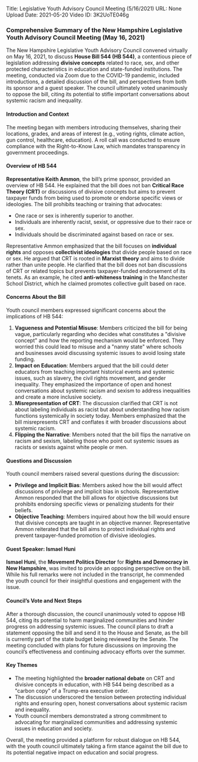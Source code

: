 Title: Legislative Youth Advisory Council Meeting (5/16/2021)
URL: None
Upload Date: 2021-05-20
Video ID: 3K2UoTE046g

### Comprehensive Summary of the New Hampshire Legislative Youth Advisory Council Meeting (May 16, 2021)

The New Hampshire Legislative Youth Advisory Council convened virtually on May 16, 2021, to discuss **House Bill 544 (HB 544)**, a contentious piece of legislation addressing **divisive concepts** related to race, sex, and other protected characteristics in education and state-funded institutions. The meeting, conducted via Zoom due to the COVID-19 pandemic, included introductions, a detailed discussion of the bill, and perspectives from both its sponsor and a guest speaker. The council ultimately voted unanimously to oppose the bill, citing its potential to stifle important conversations about systemic racism and inequality.

#### **Introduction and Context**
The meeting began with members introducing themselves, sharing their locations, grades, and areas of interest (e.g., voting rights, climate action, gun control, healthcare, education). A roll call was conducted to ensure compliance with the Right-to-Know Law, which mandates transparency in government proceedings.

#### **Overview of HB 544**
**Representative Keith Ammon**, the bill’s prime sponsor, provided an overview of HB 544. He explained that the bill does not ban **Critical Race Theory (CRT)** or discussions of divisive concepts but aims to prevent taxpayer funds from being used to promote or endorse specific views or ideologies. The bill prohibits teaching or training that advocates:
- One race or sex is inherently superior to another.
- Individuals are inherently racist, sexist, or oppressive due to their race or sex.
- Individuals should be discriminated against based on race or sex.

Representative Ammon emphasized that the bill focuses on **individual rights** and opposes **collectivist ideologies** that divide people based on race or sex. He argued that CRT is rooted in **Marxist theory** and aims to divide rather than unite people. He clarified that the bill does not ban discussions of CRT or related topics but prevents taxpayer-funded endorsement of its tenets. As an example, he cited **anti-whiteness training** in the Manchester School District, which he claimed promotes collective guilt based on race.

#### **Concerns About the Bill**
Youth council members expressed significant concerns about the implications of HB 544:
1. **Vagueness and Potential Misuse**: Members criticized the bill for being vague, particularly regarding who decides what constitutes a "divisive concept" and how the reporting mechanism would be enforced. They worried this could lead to misuse and a "nanny state" where schools and businesses avoid discussing systemic issues to avoid losing state funding.
2. **Impact on Education**: Members argued that the bill could deter educators from teaching important historical events and systemic issues, such as slavery, the civil rights movement, and gender inequality. They emphasized the importance of open and honest conversations about systemic racism and sexism to address inequalities and create a more inclusive society.
3. **Misrepresentation of CRT**: The discussion clarified that CRT is not about labeling individuals as racist but about understanding how racism functions systemically in society today. Members emphasized that the bill misrepresents CRT and conflates it with broader discussions about systemic racism.
4. **Flipping the Narrative**: Members noted that the bill flips the narrative on racism and sexism, labeling those who point out systemic issues as racists or sexists against white people or men.

#### **Questions and Discussion**
Youth council members raised several questions during the discussion:
- **Privilege and Implicit Bias**: Members asked how the bill would affect discussions of privilege and implicit bias in schools. Representative Ammon responded that the bill allows for objective discussions but prohibits endorsing specific views or penalizing students for their beliefs.
- **Objective Teaching**: Members inquired about how the bill would ensure that divisive concepts are taught in an objective manner. Representative Ammon reiterated that the bill aims to protect individual rights and prevent taxpayer-funded promotion of divisive ideologies.

#### **Guest Speaker: Ismael Huni**
**Ismael Huni**, the **Movement Politics Director** for **Rights and Democracy in New Hampshire**, was invited to provide an opposing perspective on the bill. While his full remarks were not included in the transcript, he commended the youth council for their insightful questions and engagement with the issue.

#### **Council’s Vote and Next Steps**
After a thorough discussion, the council unanimously voted to oppose HB 544, citing its potential to harm marginalized communities and hinder progress on addressing systemic issues. The council plans to draft a statement opposing the bill and send it to the House and Senate, as the bill is currently part of the state budget being reviewed by the Senate. The meeting concluded with plans for future discussions on improving the council’s effectiveness and continuing advocacy efforts over the summer.

#### **Key Themes**
- The meeting highlighted the **broader national debate** on CRT and divisive concepts in education, with HB 544 being described as a "carbon copy" of a Trump-era executive order.
- The discussion underscored the tension between protecting individual rights and ensuring open, honest conversations about systemic racism and inequality.
- Youth council members demonstrated a strong commitment to advocating for marginalized communities and addressing systemic issues in education and society.

Overall, the meeting provided a platform for robust dialogue on HB 544, with the youth council ultimately taking a firm stance against the bill due to its potential negative impact on education and social progress.